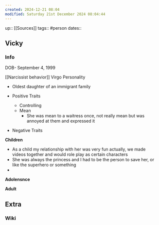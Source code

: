 ```yaml
---
created: 2024-12-21 08:04 
modified: Saturday 21st December 2024 08:04:44
---
```


up:: [[Sources]]
tags:: #person
dates:: 

## Vicky

### Info
DOB- September 4, 1999

[[Narcissist behavior]]
Virgo Personality

- Oldest daughter of an immigrant family

- Positive Traits
	- Controlling
	- Mean 
		- She was mean to a waitress once, not really mean but was annoyed at them and expressed it 
- Negative Traits


**Children**
- As a child my relationship with her was very fun actually, we made videos together and would role play as certain characters
- She was always the princess and I had to be the person to save her, or like the superhero or something 
- 

**Adolensnce**

**Adult**
## Extra
### Wiki






